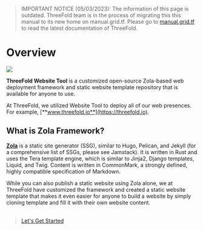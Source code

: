 > IMPORTANT NOTICE (05/03/2023): 
The information of this page is outdated. ThreeFold team is in the process of migrating this this manual to its new home on manual.grid.tf. Please go to [manual.grid.tf](https://manual.grid.tf/) to read the latest documentation of ThreeFold.

# Overview

![](./img/websitetool.jpeg)  

**ThreeFold Website Tool** is a customized open-source Zola-based web deployment framework and static website template repository that is available for anyone to use.

At ThreeFold, we utilized Website Tool to deploy all of our web presences. For example, [**www.threefold.io**](https://threefold.io).

## What is Zola Framework?
[**Zola**](https://www.getzola.org/) is a static site generator (SSG), similar to Hugo, Pelican, and Jekyll (for a comprehensive list of SSGs, please see Jamstack). It is written in Rust and uses the Tera template engine, which is similar to Jinja2, Django templates, Liquid, and Twig. Content is written in CommonMark, a strongly defined, highly compatible specification of Markdown.

While you can also publish a static website using Zola alone, we at ThreeFold have customized the framework and created a static website template that makes it even easier for anyone to build a website by simply cloning template and fill it with their own website content.
<br>
<br>

> [Let's Get Started](prerequisites)

